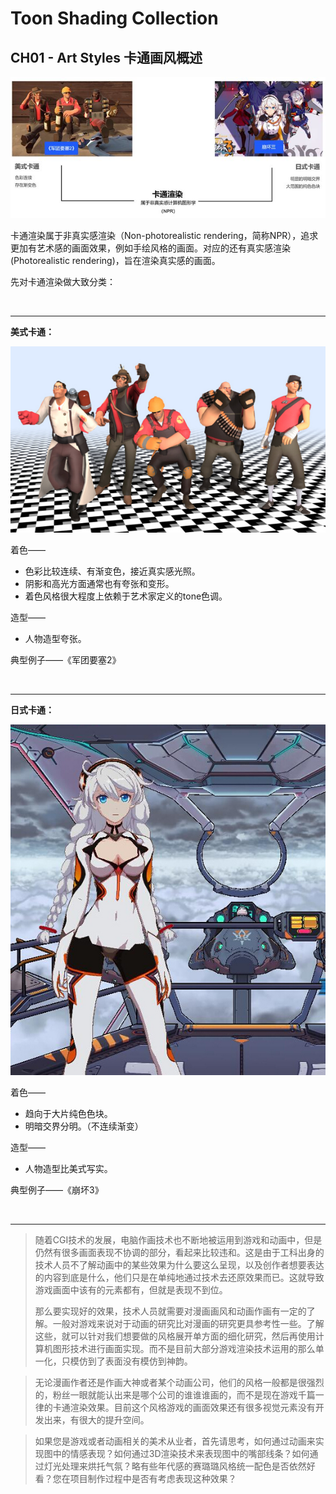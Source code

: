 # Toon Shading Collection 

## CH01 - Art Styles 卡通画风概述



![CH01_01_卡通渲染分类](../imgs/CH01_01_ToonShadingStyles.jpg)

卡通渲染属于非真实感渲染（Non-photorealistic rendering，简称NPR），追求更加有艺术感的画面效果，例如手绘风格的画面。对应的还有真实感渲染(Photorealistic rendering)，旨在渲染真实感的画面。

先对卡通渲染做大致分类：

 <br>

------

 **美式卡通：**

![CH01_02_美式卡通示例](../imgs/CH01_02_WesternStyle.jpg)

着色——

- 色彩比较连续、有渐变色，接近真实感光照。
- 阴影和高光方面通常也有夸张和变形。
- 着色风格很大程度上依赖于艺术家定义的tone色调。

造型——

- 人物造型夸张。

典型例子——《军团要塞2》

  <br>

------

**日式卡通：**

![CH01_03_日式卡通示例](../imgs/CH01_03_EasternStyle.jpg)

着色——

- 趋向于大片纯色色块。
- 明暗交界分明。（不连续渐变）

造型——

- 人物造型比美式写实。

典型例子——《崩坏3》

 <br>

------

> 随着CGI技术的发展，电脑作画技术也不断地被运用到游戏和动画中，但是仍然有很多画面表现不协调的部分，看起来比较违和。这是由于工科出身的技术人员不了解动画中的某些效果为什么要这么呈现，以及创作者想要表达的内容到底是什么，他们只是在单纯地通过技术去还原效果而已。这就导致游戏画面中该有的元素都有，但就是表现不到位。
>
> 那么要实现好的效果，技术人员就需要对漫画画风和动画作画有一定的了解。一般对游戏来说对于动画的研究比对漫画的研究更具参考性一些。了解这些，就可以针对我们想要做的风格展开单方面的细化研究，然后再使用计算机图形技术进行画面实现。而不是目前大部分游戏渲染技术运用的那么单一化，只模仿到了表面没有模仿到神韵。

> 无论漫画作者还是作画大神或者某个动画公司，他们的风格一般都是很强烈的，粉丝一眼就能认出来是哪个公司的谁谁谁画的，而不是现在游戏千篇一律的卡通渲染效果。目前这个风格游戏的画面效果还有很多视觉元素没有开发出来，有很大的提升空间。

> 如果您是游戏或者动画相关的美术从业者，首先请思考，如何通过动画来实现图中的情感表现？如何通过3D渲染技术来表现图中的嘴部线条？如何通过灯光处理来烘托气氛？略有些年代感的赛璐璐风格统一配色是否依然好看？您在项目制作过程中是否有考虑表现这种效果？
